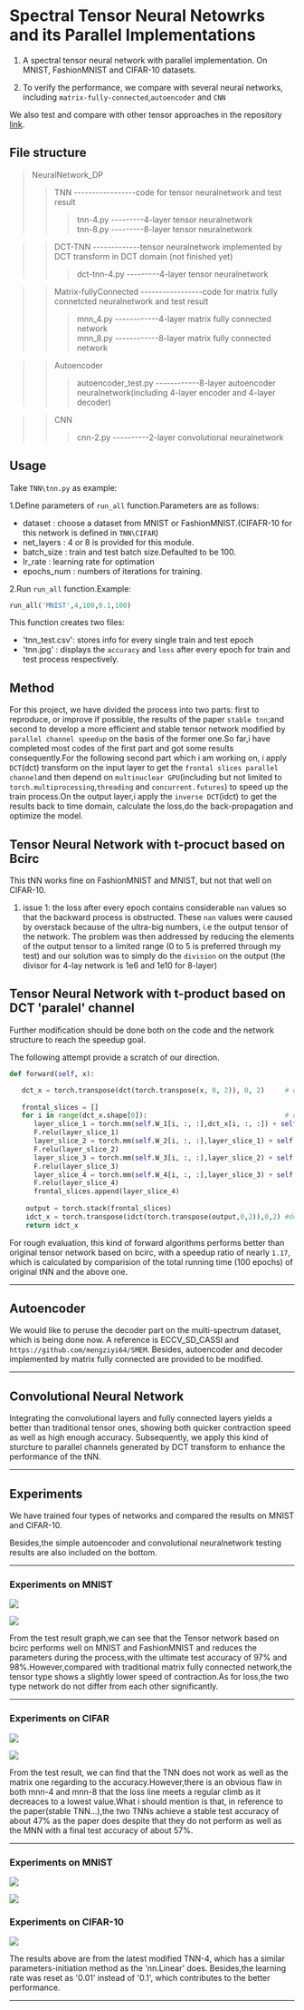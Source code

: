 # Spectral Tensor Neural Netowrks and its Parallel Implementations
1. A spectral tensor neural network with parallel implementation. On MNIST, FashionMNIST and CIFAR-10 datasets.  

2. To verify the performance, we compare with several neural networks, including `matrix-fully-connected`,`autoencoder` and `CNN`  

We also test and compare with other tensor approaches in the repository [link](https://github.com/hust512/Tensor_Layer_for_Deep_Neural_Network_Compression/tree/master/transform_based_network).

##  File structure
> NeuralNetwork_DP
>> TNN -----------------code for tensor neuralnetwork and test result
>>> tnn-4.py  ---------4-layer tensor neuralnetwork <br>
>>> tnn-8.py  ---------8-layer tensor neuralnetwork <br>

>>  DCT-TNN -------------tensor neuralnetwork implemented by DCT transform in DCT domain (not finished yet)
>>> dct-tnn-4.py  ---------4-layer tensor neuralnetwork <br>

>> Matrix-fullyConnected -----------------code for matrix fully connetcted neuralnetwork and test result
>>>  mnn_4.py ------------4-layer matrix fully connected network <br>
>>>  mnn_8.py ------------8-layer matrix fully connected network <br>

>> Autoencoder
>>> autoencoder_test.py ------------8-layer autoencoder neuralnetwork(including 4-layer encoder and 4-layer decoder)

>> CNN
>>> cnn-2.py  ----------2-layer convolutional neuralnetwork

## Usage
Take `TNN\tnn.py` as example:  

1.Define parameters of `run_all` function.Parameters are as follows:  
  * dataset : choose a dataset from MNIST or FashionMNIST.(CIFAFR-10 for this network is defined in `TNN\CIFAR`)
  * net_layers : 4 or 8 is provided for this module.
  * batch_size : train and test batch size.Defaulted to be 100.
  * lr_rate : learning rate for optimation
  * epochs_num : numbers of iterations for training.

2.Run `run_all` function.Example:  
  ```python
  run_all('MNIST',4,100,0.1,100)
  ```
  This function creates two files:
  * 'tnn_test.csv': stores info for every single train and test epoch
  * 'tnn.jpg' : displays the `accuracy` and `loss` after every epoch for train and test process respectively.
 
##  Method
For this project, we have divided the process into two parts: first to reproduce, or improve if possible, the results of the paper `stable tnn`;and second to develop a more efficient and stable tensor network modified by `parallel channel speedup` on the basis of the former one.So far,i have completed most codes of the first part and got some results consequently.For the following second part which i am working on, i apply `DCT`(dct) transform on the input layer to get the `frontal slices parallel channel`and then depend on `multinuclear GPU`(including but not limited to `torch.multiprocessing`,`threading` and `concurrent.futures`) to speed up the  train process.On the output layer,i apply the `inverse DCT`(idct) to get the results back to time domain, calculate the loss,do the back-propagation and optimize the model.

## Tensor Neural Network with t-procuct based on Bcirc
This tNN works fine on FashionMNIST and MNIST, but not that well on CIFAR-10. 

1. issue 1: the loss after every epoch contains considerable `nan` values so that the backward process is obstructed. These `nan` values were caused by overstack because of the ultra-big numbers, i.e the output tensor of the network. The problem was then addressed by reducing the elements of the output tensor to a limited range (0 to 5 is preferred through my test) and our solution was to simply do the `division` on the output (the divisor for 4-lay network is 1e6 and 1e10 for 8-layer) 

## Tensor Neural Network with t-product based on DCT 'paralel' channel
Further modification should be done both on the code and the network structure to reach the speedup goal.  

The following attempt provide a scratch of our direction.
```python
def forward(self, x):

   dct_x = torch.transpose(dct(torch.transpose(x, 0, 2)), 0, 2)     # do the DCT transform along the third dimension
   
   frontal_slices = []
   for i in range(dct_x.shape[0]):                                  # do the fraontal-slice-wise matrix multiplication
      layer_slice_1 = torch.mm(self.W_1[i, :, :],dct_x[i, :, :]) + self.B_1[i, :, :]
      F.relu(layer_slice_1)
      layer_slice_2 = torch.mm(self.W_2[i, :, :],layer_slice_1) + self.B_2[i, :, :]
      F.relu(layer_slice_2)
      layer_slice_3 = torch.mm(self.W_3[i, :, :],layer_slice_2) + self.B_3[i, :, :]
      F.relu(layer_slice_3)
      layer_slice_4 = torch.mm(self.W_4[i, :, :],layer_slice_3) + self.B_4[i, :, :]
      F.relu(layer_slice_4)
      frontal_slices.append(layer_slice_4)
      
    output = torch.stack(frontal_slices)
    idct_x = torch.transpose(idct(torch.transpose(output,0,2)),0,2) #do the inverse DCT transform 
    return idct_x

```
For rough evaluation, this kind of forward algorithms performs better than original tensor network based on bcirc, with a speedup ratio of nearly `1.17`, which is calculated by comparision of the total running time (100 epochs) of original tNN and the above one. 
***

## Autoencoder
We would like to peruse the decoder part on the multi-spectrum dataset, which is being done now. A reference is ECCV_SD_CASSI and `https://github.com/mengziyi64/SMEM`. Besides, autoencoder and decoder implemented by matrix fully connected are provided to be modified.
***

## Convolutional Neural Network
Integrating the convolutional layers and fully connected layers yields a better than traditional tensor ones, showing both quicker contraction speed as well as high enough accuracy. Subsequently, we apply this kind of sturcture to parallel channels generated by DCT transform to enhance the performance of the tNN.
***

## Experiments
We have trained four types of networks and compared the results on MNIST and CIFAR-10. 

Besides,the simple autoencoder and convolutional neuralnetwork testing results are also included on the bottom. 
***
### Experiments on MNIST

![](https://github.com/hust512/Homomorphic_CP_Tensor_Dcomposition/raw/master/MNIST_loss.png)

![](https://github.com/hust512/Homomorphic_CP_Tensor_Dcomposition/raw/master/MNIST_acc.png)

From the test result graph,we can see that the Tensor network based on bcirc performs well on MNIST and FashionMNIST and reduces the parameters during the process,with the ultimate test accuracy of 97% and 98%.However,compared with traditional matrix fully connected network,the tensor type shows a slightly lower speed of contraction.As for loss,the two type network do not differ from each other significantly.  
***
### Experiments on CIFAR

![](https://github.com/hust512/Homomorphic_CP_Tensor_Dcomposition/raw/master/cifar10_loss.PNG)

![](https://github.com/hust512/Homomorphic_CP_Tensor_Dcomposition/raw/master/cifar10_acc.PNG)

From the test result, we can find that the TNN does not work as well as the matrix one regarding to the accuracy.However,there is an obvious flaw in both mnn-4 and mnn-8 that the loss line meets a regular climb as it decreaces to a lowest value.What i should mention is that, in reference to the paper(stable TNN...),the two TNNs achieve a stable test accuracy of about 47% as the paper does despite that they do not perform as well as the MNN with a final test accuracy of about 57%.
***

### Experiments on MNIST

![](https://github.com/hust512/Homomorphic_CP_Tensor_Dcomposition/raw/master/tnn4_mnist_acc_9_8.png)

![](https://github.com/hust512/Homomorphic_CP_Tensor_Dcomposition/raw/master/log_scale_acc.png)

### Experiments on CIFAR-10

![](https://github.com/hust512/Homomorphic_CP_Tensor_Dcomposition/raw/master/tnn4_cifar_acc.png)

The results above are from the latest modified TNN-4, which has a similar parameters-initiation method as the 'nn.Linear' does. Besides,the learning rate was reset as '0.01' instead of '0.1', which contributes to the better performance.
***




